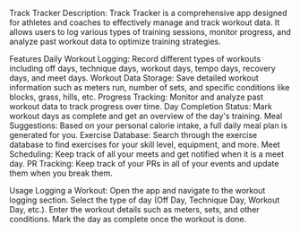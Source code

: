
Track Tracker
    Description: Track Tracker is a comprehensive app designed for athletes and coaches to effectively manage and track workout data. It allows users to log various types of training sessions, monitor progress, and analyze past workout data to optimize training strategies.

Features 
Daily Workout Logging: Record different types of workouts including off days, technique days, workout days, tempo days, recovery days, and meet days. Workout
Data Storage: Save detailed workout information such as meters run, number of sets, and specific conditions like blocks, grass, hills, etc.
Progress Tracking: Monitor and analyze past workout data to track progress over time.
Day Completion Status: Mark workout days as complete and get an overview of the day's training.
Meal Suggestions: Based on your personal calorie intake, a full daily meal plan is generated for you.
Exercise Database: Search through the exercise database to find exercises for your skill level, equipment, and more.
Meet Scheduling: Keep track of all your meets and get notified when it is a meet day.
PR Tracking: Keep track of your PRs in all of your events and update them when you break them.

Usage 
Logging a Workout:
Open the app and navigate to the workout logging section.
Select the type of day (Off Day, Technique Day, Workout Day, etc.).
Enter the workout details such as meters, sets, and other conditions.
Mark the day as complete once the workout is done.
